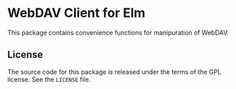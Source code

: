 # WebDAV Client for Elm

This package contains convenience functions for manipuration of WebDAV.


## License

The source code for this package is released under the terms of the GPL
license. See the `LICENSE` file.
